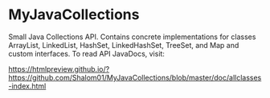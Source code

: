 # MyJavaCollections
Small Java Collections API. Contains concrete implementations for classes ArrayList, LinkedList, HashSet, LinkedHashSet, TreeSet, and Map and custom interfaces.
To read API JavaDocs, visit:

https://htmlpreview.github.io/?https://github.com/Shalom01/MyJavaCollections/blob/master/doc/allclasses-index.html

